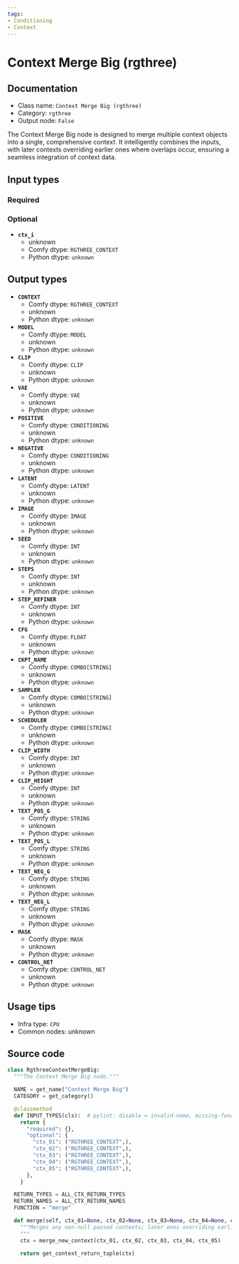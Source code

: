 ```yaml
---
tags:
- Conditioning
- Context
---
```


# Context Merge Big (rgthree)
## Documentation
- Class name: `Context Merge Big (rgthree)`
- Category: `rgthree`
- Output node: `False`

The Context Merge Big node is designed to merge multiple context objects into a single, comprehensive context. It intelligently combines the inputs, with later contexts overriding earlier ones where overlaps occur, ensuring a seamless integration of context data.
## Input types
### Required
### Optional
- **`ctx_i`**
    - unknown
    - Comfy dtype: `RGTHREE_CONTEXT`
    - Python dtype: `unknown`
## Output types
- **`CONTEXT`**
    - Comfy dtype: `RGTHREE_CONTEXT`
    - unknown
    - Python dtype: `unknown`
- **`MODEL`**
    - Comfy dtype: `MODEL`
    - unknown
    - Python dtype: `unknown`
- **`CLIP`**
    - Comfy dtype: `CLIP`
    - unknown
    - Python dtype: `unknown`
- **`VAE`**
    - Comfy dtype: `VAE`
    - unknown
    - Python dtype: `unknown`
- **`POSITIVE`**
    - Comfy dtype: `CONDITIONING`
    - unknown
    - Python dtype: `unknown`
- **`NEGATIVE`**
    - Comfy dtype: `CONDITIONING`
    - unknown
    - Python dtype: `unknown`
- **`LATENT`**
    - Comfy dtype: `LATENT`
    - unknown
    - Python dtype: `unknown`
- **`IMAGE`**
    - Comfy dtype: `IMAGE`
    - unknown
    - Python dtype: `unknown`
- **`SEED`**
    - Comfy dtype: `INT`
    - unknown
    - Python dtype: `unknown`
- **`STEPS`**
    - Comfy dtype: `INT`
    - unknown
    - Python dtype: `unknown`
- **`STEP_REFINER`**
    - Comfy dtype: `INT`
    - unknown
    - Python dtype: `unknown`
- **`CFG`**
    - Comfy dtype: `FLOAT`
    - unknown
    - Python dtype: `unknown`
- **`CKPT_NAME`**
    - Comfy dtype: `COMBO[STRING]`
    - unknown
    - Python dtype: `unknown`
- **`SAMPLER`**
    - Comfy dtype: `COMBO[STRING]`
    - unknown
    - Python dtype: `unknown`
- **`SCHEDULER`**
    - Comfy dtype: `COMBO[STRING]`
    - unknown
    - Python dtype: `unknown`
- **`CLIP_WIDTH`**
    - Comfy dtype: `INT`
    - unknown
    - Python dtype: `unknown`
- **`CLIP_HEIGHT`**
    - Comfy dtype: `INT`
    - unknown
    - Python dtype: `unknown`
- **`TEXT_POS_G`**
    - Comfy dtype: `STRING`
    - unknown
    - Python dtype: `unknown`
- **`TEXT_POS_L`**
    - Comfy dtype: `STRING`
    - unknown
    - Python dtype: `unknown`
- **`TEXT_NEG_G`**
    - Comfy dtype: `STRING`
    - unknown
    - Python dtype: `unknown`
- **`TEXT_NEG_L`**
    - Comfy dtype: `STRING`
    - unknown
    - Python dtype: `unknown`
- **`MASK`**
    - Comfy dtype: `MASK`
    - unknown
    - Python dtype: `unknown`
- **`CONTROL_NET`**
    - Comfy dtype: `CONTROL_NET`
    - unknown
    - Python dtype: `unknown`
## Usage tips
- Infra type: `CPU`
- Common nodes: unknown


## Source code
```python
class RgthreeContextMergeBig:
  """The Context Merge Big node."""

  NAME = get_name("Context Merge Big")
  CATEGORY = get_category()

  @classmethod
  def INPUT_TYPES(cls):  # pylint: disable = invalid-name, missing-function-docstring
    return {
      "required": {},
      "optional": {
        "ctx_01": ("RGTHREE_CONTEXT",),
        "ctx_02": ("RGTHREE_CONTEXT",),
        "ctx_03": ("RGTHREE_CONTEXT",),
        "ctx_04": ("RGTHREE_CONTEXT",),
        "ctx_05": ("RGTHREE_CONTEXT",),
      },
    }

  RETURN_TYPES = ALL_CTX_RETURN_TYPES
  RETURN_NAMES = ALL_CTX_RETURN_NAMES
  FUNCTION = "merge"

  def merge(self, ctx_01=None, ctx_02=None, ctx_03=None, ctx_04=None, ctx_05=None):
    """Merges any non-null passed contexts; later ones overriding earlier.
    """
    ctx = merge_new_context(ctx_01, ctx_02, ctx_03, ctx_04, ctx_05)

    return get_context_return_tuple(ctx)

```

